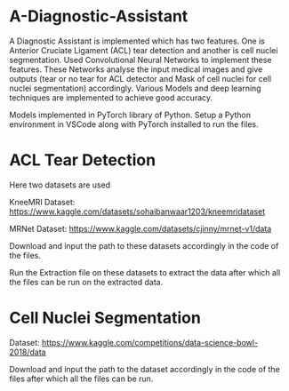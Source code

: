 # A-Diagnostic-Assistant
A Diagnostic Assistant is implemented which has two features. One is Anterior Cruciate Ligament (ACL) tear detection and another is cell nuclei segmentation. Used Convolutional Neural Networks to implement these features. These Networks analyse the input medical images and give outputs (tear or no tear for ACL detector and Mask of cell nuclei for cell nuclei segmentation) accordingly. Various Models and deep learning  techniques are implemented to achieve good accuracy.

Models implemented in PyTorch library of Python. Setup a Python environment in VSCode along with PyTorch installed to run the files.

# ACL Tear Detection
Here two datasets are used

KneeMRI Dataset: https://www.kaggle.com/datasets/sohaibanwaar1203/kneemridataset

MRNet Dataset: https://www.kaggle.com/datasets/cjinny/mrnet-v1/data

Download and input the path to these datasets accordingly in the code of the files.

Run the Extraction file on these datasets to extract the data after which all the files can be run on the extracted data.

# Cell Nuclei Segmentation
Dataset: https://www.kaggle.com/competitions/data-science-bowl-2018/data

Download and input the path to the dataset accordingly in the code of the files after which all the files can be run.
